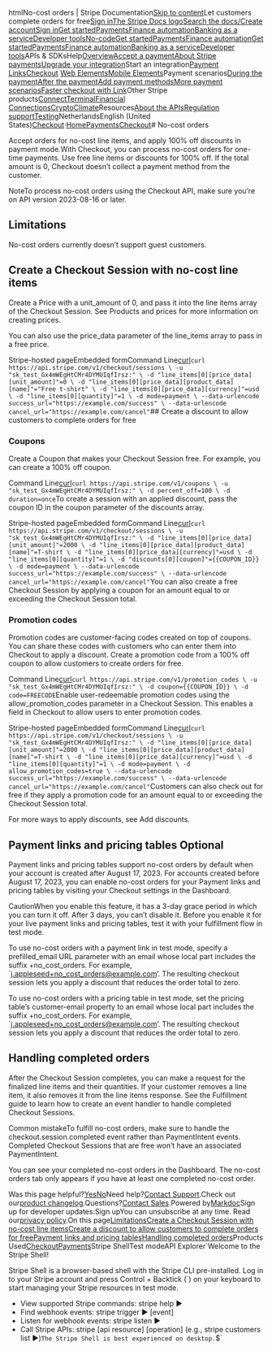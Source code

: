 htmlNo-cost orders | Stripe Documentation[Skip to content](#main-content)Let customers complete orders for free[Sign in](https://dashboard.stripe.com/login?redirect=https%3A%2F%2Fdocs.stripe.com%2Fpayments%2Fcheckout%2Fno-cost-orders)[The Stripe Docs logo](/)[Search the docs/](#)[Create account](https://dashboard.stripe.com/register)[Sign in](https://dashboard.stripe.com/login?redirect=https%3A%2F%2Fdocs.stripe.com%2Fpayments%2Fcheckout%2Fno-cost-orders)[Get started](/get-started)[Payments](/payments)[Finance automation](/finance-automation)[Banking as a service](/financial-services)[Developer tools](/development)[No-code](/no-code)[Get started](/get-started)[Payments](/payments)[Finance automation](/finance-automation)[](#)[Get started](/get-started)[Payments](/payments)[Finance automation](/finance-automation)[Banking as a service](/financial-services)[Developer tools](/development)[](#)APIs & SDKsHelp[Overview](/docs/payments)[Accept a payment](#)[About Stripe payments](#)[Upgrade your integration](/docs/payments/upgrades)Start an integration[Payment Links](#)[Checkout](#)
[Web Elements](#)[Mobile Elements](#)Payment scenarios[During the payment](#)[After the payment](#)[Add payment methods](#)[More payment scenarios](#)[Faster checkout with Link](#)Other Stripe products[Connect](#)[Terminal](#)[Financial Connections](#)[Crypto](#)[Climate](#)Resources[About the APIs](#)[Regulation support](#)[Testing](/docs/testing)NetherlandsEnglish (United States)[](#)[](#)[Checkout](/payments/checkout)·[Home](/docs)[Payments](/docs/payments)[Checkout](/docs/payments/checkout)# No-cost orders

Accept orders for no-cost line items, and apply 100% off discounts in payment mode.With Checkout, you can process no-cost orders for one-time payments. Use free line items or discounts for 100% off. If the total amount is 0, Checkout doesn’t collect a payment method from the customer.

NoteTo process no-cost orders using the Checkout API, make sure you’re on API version 2023-08-16 or later.

## Limitations

No-cost orders currently doesn’t support guest customers.

## Create a Checkout Session with no-cost line items

Create a Price with a unit_amount of 0, and pass it into the line items array of the Checkout Session. See Products and prices for more information on creating prices.

You can also use the price_data parameter of the line_items array to pass in a free price.

Stripe-hosted pageEmbedded formCommand Line[curl](#)`curl https://api.stripe.com/v1/checkout/sessions \
  -u "sk_test_Gx4mWEgHtCMr4DYMUIqfIrsz:" \
  -d "line_items[0][price_data][unit_amount]"=0 \
  -d "line_items[0][price_data][product_data][name]"="Free t-shirt" \
  -d "line_items[0][price_data][currency]"=usd \
  -d "line_items[0][quantity]"=1 \
  -d mode=payment \
  --data-urlencode success_url="https://example.com/success" \
  --data-urlencode cancel_url="https://example.com/cancel"`## Create a discount to allow customers to complete orders for free

### Coupons

Create a Coupon that makes your Checkout Session free. For example, you can create a 100% off coupon.

Command Line[curl](#)`curl https://api.stripe.com/v1/coupons \
  -u "sk_test_Gx4mWEgHtCMr4DYMUIqfIrsz:" \
  -d percent_off=100 \
  -d duration=once`To create a session with an applied discount, pass the coupon ID in the coupon parameter of the discounts array.

Stripe-hosted pageEmbedded formCommand Line[curl](#)`curl https://api.stripe.com/v1/checkout/sessions \
  -u "sk_test_Gx4mWEgHtCMr4DYMUIqfIrsz:" \
  -d "line_items[0][price_data][unit_amount]"=2000 \
  -d "line_items[0][price_data][product_data][name]"=T-shirt \
  -d "line_items[0][price_data][currency]"=usd \
  -d "line_items[0][quantity]"=1 \
  -d "discounts[0][coupon]"={{COUPON_ID}} \
  -d mode=payment \
  --data-urlencode success_url="https://example.com/success" \
  --data-urlencode cancel_url="https://example.com/cancel"`You can also create a free Checkout Session by applying a coupon for an amount equal to or exceeding the Checkout Session total.

### Promotion codes

Promotion codes are customer-facing codes created on top of coupons. You can share these codes with customers who can enter them into Checkout to apply a discount. Create a promotion code from a 100% off coupon to allow customers to create orders for free.

Command Line[curl](#)`curl https://api.stripe.com/v1/promotion_codes \
  -u "sk_test_Gx4mWEgHtCMr4DYMUIqfIrsz:" \
  -d coupon={{COUPON_ID}} \
  -d code=FREECODE`Enable user-redeemable promotion codes using the allow_promotion_codes parameter in a Checkout Session. This enables a field in Checkout to allow users to enter promotion codes.

Stripe-hosted pageEmbedded formCommand Line[curl](#)`curl https://api.stripe.com/v1/checkout/sessions \
  -u "sk_test_Gx4mWEgHtCMr4DYMUIqfIrsz:" \
  -d "line_items[0][price_data][unit_amount]"=2000 \
  -d "line_items[0][price_data][product_data][name]"=T-shirt \
  -d "line_items[0][price_data][currency]"=usd \
  -d "line_items[0][quantity]"=1 \
  -d mode=payment \
  -d allow_promotion_codes=true \
  --data-urlencode success_url="https://example.com/success" \
  --data-urlencode cancel_url="https://example.com/cancel"`Customers can also check out for free if they apply a promotion code for an amount equal to or exceeding the Checkout Session total.

For more ways to apply discounts, see Add discounts.

## Payment links and pricing tables Optional

Payment links and pricing tables support no-cost orders by default when your account is created after August 17, 2023. For accounts created before August 17, 2023, you can enable no-cost orders for your Payment links and pricing tables by visiting your Checkout settings in the Dashboard.

CautionWhen you enable this feature, it has a 3-day grace period in which you can turn it off. After 3 days, you can’t disable it. Before you enable it for your live payment links and pricing tables, test it with your fulfillment flow in test mode.

To use no-cost orders with a payment link in test mode, specify a prefilled_email URL parameter with an email whose local part includes the suffix +no_cost_orders. For example, `j.appleseed+no_cost_orders@example.com’. The resulting checkout session lets you apply a discount that reduces the order total to zero.

To use no-cost orders with a pricing table in test mode, set the pricing table’s customer-email property to an email whose local part includes the suffix +no_cost_orders. For example, `j.appleseed+no_cost_orders@example.com’. The resulting checkout session lets you apply a discount that reduces the order total to zero.

## Handling completed orders

After the Checkout Session completes, you can make a request for the finalized line items and their quantities. If your customer removes a line item, it also removes it from the line items response. See the Fulfillment guide to learn how to create an event handler to handle completed Checkout Sessions.

Common mistakeTo fulfill no-cost orders, make sure to handle the checkout.session.completed event rather than PaymentIntent events. Completed Checkout Sessions that are free won’t have an associated PaymentIntent.

You can see your completed no-cost orders in the Dashboard. The no-cost orders tab only appears if you have at least one completed no-cost order.

Was this page helpful?[Yes](#)[No](#)Need help?[Contact Support](https://support.stripe.com/).Check out our[product changelog](https://stripe.com/blog/changelog).Questions?[Contact Sales](https://stripe.com/contact/sales).Powered by[Markdoc](https://markdoc.dev)Sign up for developer updates:Sign upYou can unsubscribe at any time. Read our[privacy policy](https://stripe.com/privacy).On this page[Limitations](#limitations)[Create a Checkout Session with no-cost line items](#no-cost-line-items)[Create a discount to allow customers to complete orders for free](#full-cost-discounts)[Payment links and pricing tables](#payment-links-and-pricing-tables)[Handling completed orders](#handling-orders)Products Used[Checkout](/payments/checkout)[Payments](/payments)Stripe ShellTest modeAPI Explorer[](https://stripe.com/docs/stripe-cli#install)`Welcome to the Stripe Shell!

Stripe Shell is a browser-based shell with the Stripe CLI pre-installed. Log in to your
Stripe account and press Control + Backtick (`) on your keyboard to start managing your Stripe
resources in test mode.

- View supported Stripe commands: stripe help ▶️
- Find webhook events: stripe trigger ▶️ [event]
- Listen for webhook events: stripe listen ▶
- Call Stripe APIs: stripe [api resource] [operation] (e.g., stripe customers list ▶️)`The Stripe Shell is best experienced on desktop.`$`